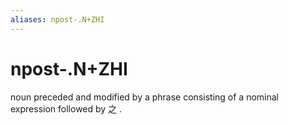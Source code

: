 ```yaml
---
aliases: npost-.N+ZHI
---
```

# npost-.N+ZHI

noun preceded and modified by a phrase consisting of a nominal expression followed by 之 .
